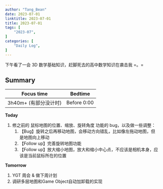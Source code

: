 ```yaml
---
author: "Tang_Bean"
date: 2023-07-01
linktitle: 2023-07-01
title: 2023-07-01
tags: [
    "2023-07",
]
categories: [
    "Daily Log",
]
---
```


下午看了一会 3D 数学基础知识，赶脚死去的高中数学知识在袭击我 =。=


## Summary

| Focus time            | Bedtime     |
| --------------------- | ----------- |
| 3h40m+ (有部分没计时) | Before 0:00 |

**Today**

1. 修之前的 鼠标地图的位置、缩放、旋转角度 功能的 bug，以及做一些调整：
   1. 【Bug】旋转之后再移动地图，会移动方向错乱，比如像左拖动地图，但是地图向上移动
   2. 【Follow up】完善旋转地图功能
   3. 【Follow up】放大缩小地图，放大和缩小中心点，不应该是相机本身，应该是当前鼠标所在的位置


**Tomorrow**

1. YGT 周会 & 做下周计划
1. 调研多层地图和Game Object自动加卸载的实现
